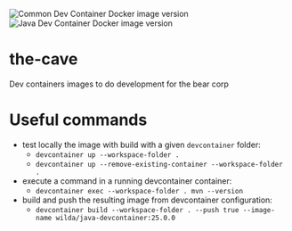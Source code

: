 ![Common Dev Container Docker image version](https://img.shields.io/docker/v/wilda/common-devcontainer?sort=date&arch=arm64&style=social&logo=docker&label=common-devcontainer) &nbsp; &nbsp;
![Java Dev Container Docker image version](https://img.shields.io/docker/v/wilda/java-devcontainer?sort=date&arch=arm64&style=social&logo=docker&label=java-devcontainer)

# the-cave
Dev containers images to do development for the bear corp

# Useful commands

- test locally the image with build with a given `devcontainer` folder:
   - `devcontainer up --workspace-folder .` 
   - `devcontainer up --remove-existing-container --workspace-folder .`
- execute a command in a running devcontainer container:
   - `devcontainer exec --workspace-folder . mvn --version`
- build and push the resulting image from devcontainer configuration:
   - `devcontainer build --workspace-folder . --push true --image-name wilda/java-devcontainer:25.0.0`